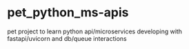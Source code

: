 # pet_python_ms-apis
pet project to learn python api/microservices developing with fastapi/uvicorn and db/queue interactions
